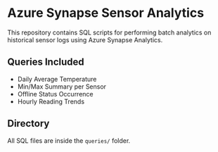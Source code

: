 # Azure Synapse Sensor Analytics

This repository contains SQL scripts for performing batch analytics on historical sensor logs using Azure Synapse Analytics.

## Queries Included

- Daily Average Temperature
- Min/Max Summary per Sensor
- Offline Status Occurrence
- Hourly Reading Trends

## Directory

All SQL files are inside the `queries/` folder.
